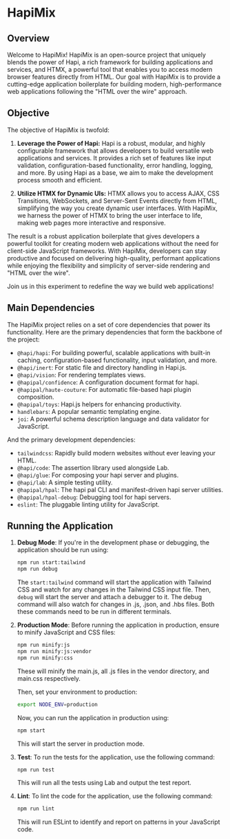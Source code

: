 # HapiMix

## Overview

Welcome to HapiMix! HapiMix is an open-source project that uniquely blends the power of Hapi, a rich framework for building applications and services, and HTMX, a powerful tool that enables you to access modern browser features directly from HTML. Our goal with HapiMix is to provide a cutting-edge application boilerplate for building modern, high-performance web applications following the "HTML over the wire" approach.

## Objective

The objective of HapiMix is twofold:

1. **Leverage the Power of Hapi:** Hapi is a robust, modular, and highly configurable framework that allows developers to build versatile web applications and services. It provides a rich set of features like input validation, configuration-based functionality, error handling, logging, and more. By using Hapi as a base, we aim to make the development process smooth and efficient.

2. **Utilize HTMX for Dynamic UIs:** HTMX allows you to access AJAX, CSS Transitions, WebSockets, and Server-Sent Events directly from HTML, simplifying the way you create dynamic user interfaces. With HapiMix, we harness the power of HTMX to bring the user interface to life, making web pages more interactive and responsive.

The result is a robust application boilerplate that gives developers a powerful toolkit for creating modern web applications without the need for client-side JavaScript frameworks. With HapiMix, developers can stay productive and focused on delivering high-quality, performant applications while enjoying the flexibility and simplicity of server-side rendering and "HTML over the wire".

Join us in this experiment to redefine the way we build web applications!

## Main Dependencies

The HapiMix project relies on a set of core dependencies that power its functionality. Here are the primary dependencies that form the backbone of the project:

- `@hapi/hapi`: For building powerful, scalable applications with built-in caching, configuration-based functionality, input validation, and more.
- `@hapi/inert`: For static file and directory handling in Hapi.js.
- `@hapi/vision`: For rendering templates views.
- `@hapipal/confidence`: A configuration document format for hapi.
- `@hapipal/haute-couture`: For automatic file-based hapi plugin composition.
- `@hapipal/toys`: Hapi.js helpers for enhancing productivity.
- `handlebars`: A popular semantic templating engine.
- `joi`: A powerful schema description language and data validator for JavaScript.

And the primary development dependencies:

- `tailwindcss`: Rapidly build modern websites without ever leaving your HTML.
- `@hapi/code`: The assertion library used alongside Lab.
- `@hapi/glue`: For composing your hapi server and plugins.
- `@hapi/lab`: A simple testing utility.
- `@hapipal/hpal`: The hapi pal CLI and manifest-driven hapi server utilities.
- `@hapipal/hpal-debug`: Debugging tool for hapi servers.
- `eslint`: The pluggable linting utility for JavaScript.

## Running the Application

1. **Debug Mode**: If you're in the development phase or debugging, the application should be run using:

   ```bash
   npm run start:tailwind
   npm run debug
   ```

   The `start:tailwind` command will start the application with Tailwind CSS and watch for any changes in the Tailwind CSS input file. Then, `debug` will start the server and attach a debugger to it. The debug command will also watch for changes in .js, .json, and .hbs files. Both these commands need to be run in different terminals.

2. **Production Mode**: Before running the application in production, ensure to minify JavaScript and CSS files:

   ```bash
   npm run minify:js
   npm run minify:js:vendor
   npm run minify:css
   ```

   These will minify the main.js, all .js files in the vendor directory, and main.css respectively.

   Then, set your environment to production:

   ```bash
   export NODE_ENV=production
   ```

   Now, you can run the application in production using:

   ```bash
   npm start
   ```

   This will start the server in production mode.

3. **Test**: To run the tests for the application, use the following command:

   ```bash
   npm run test
   ```

   This will run all the tests using Lab and output the test report.

4. **Lint**: To lint the code for the application, use the following command:
   ```bash
   npm run lint
   ```
   This will run ESLint to identify and report on patterns in your JavaScript code.
